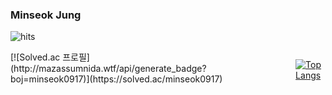### Minseok Jung

![hits](https://github.com/minseok0917)

<div style="display:flex; gap:1rem; ">
[![Solved.ac
프로필](http://mazassumnida.wtf/api/generate_badge?boj=minseok0917)](https://solved.ac/minseok0917)


[![Top Langs](https://github-readme-stats.vercel.app/api/top-langs/?username=minseok0917&layout=compact)](https://github.com/anuraghazra/github-readme-stats)

</div>